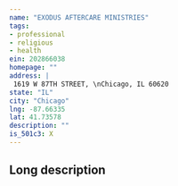 ```yaml
---
name: "EXODUS AFTERCARE MINISTRIES"
tags:
- professional
- religious
- health
ein: 202866038
homepage: ""
address: |
 1619 W 87TH STREET, \nChicago, IL 60620
state: "IL"
city: "Chicago"
lng: -87.66335
lat: 41.73578
description: ""
is_501c3: X
---
```


## Long description


